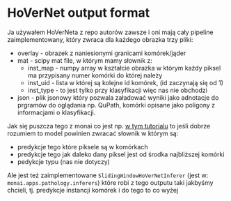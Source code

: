 # HoVerNet output format
Ja używałem HoVerNeta z repo autorów zawsze i oni mają cały pipeline zaimplementowany, który zwraca dla każdego obrazka 
trzy pliki:
 - overlay - obrazek z naniesionymi granicami komórek/jąder 
 - mat - scipy mat file, w którym mamy słownik z:
   - inst_map - numpy array w kształcie obrazka w którym każdy piksel ma przypisany numer komórki do której należy
   - inst_uid - lista w której są kolejne id komórek, (id zaczynają się od 1)
   - inst_type - to jest tylko przy klasyfikacji więc nas nie obchodzi
 - json - plik jsonowy który pozwala załadować wyniki jako adnotacje do prgramów do oglądania np. QuPath, komórki 
opisane jako poligony z informacjami o klasyfikacji.

Jak się puszcza tego z monai co jest np. [w tym tutorialu](https://github.com/Project-MONAI/tutorials/tree/main/pathology/hovernet) 
to jeśli dobrze rozumiem to model powinien zwracać słownik w którym są:
 - predykcje tego które piksele są w komórkach
 - predykcje tego jak daleko dany piksel jest od środka najbliższej komórki
 - pedykcje typu (nas nie dotyczy)

Ale jest też zaimplementowane `SlidingWindowHoVerNetInferer` (jest w: `monai.apps.pathology.inferers`) które robi z tego outputu taki jakbyśmy chcieli, 
tj. predykcje instancji komórek i do tego to co wyżej
